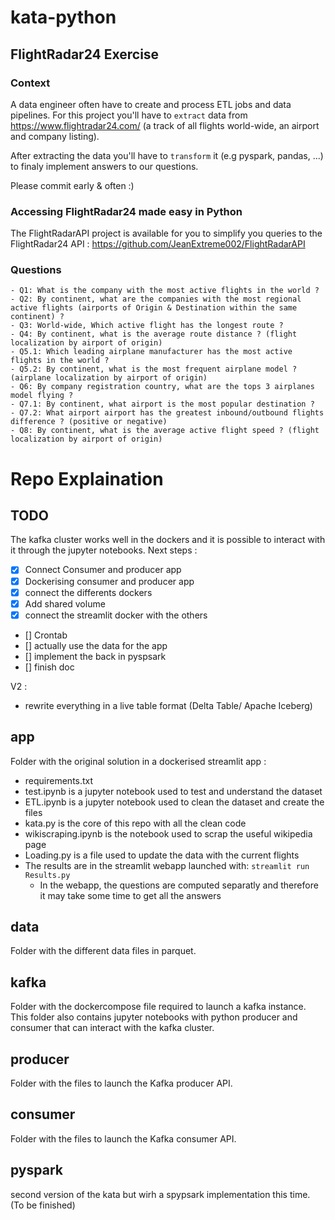 # kata-python

## FlightRadar24 Exercise

### Context
A data engineer often have to create and process ETL jobs and data pipelines.
For this project you'll have to ``extract`` data from https://www.flightradar24.com/ (a track of all flights world-wide, an airport and company listing).

After extracting the data you'll have to ``transform`` it (e.g pyspark, pandas, ...) to finaly implement answers to our questions.

Please commit early & often :)

### Accessing FlightRadar24 made easy in Python
The FlightRadarAPI project is available for you to simplify you queries to the FlightRadar24 API : https://github.com/JeanExtreme002/FlightRadarAPI 

### Questions

    - Q1: What is the company with the most active flights in the world ?
    - Q2: By continent, what are the companies with the most regional active flights (airports of Origin & Destination within the same continent) ?
    - Q3: World-wide, Which active flight has the longest route ?
    - Q4: By continent, what is the average route distance ? (flight localization by airport of origin)
    - Q5.1: Which leading airplane manufacturer has the most active flights in the world ?
    - Q5.2: By continent, what is the most frequent airplane model ? (airplane localization by airport of origin)
    - Q6: By company registration country, what are the tops 3 airplanes model flying ?
    - Q7.1: By continent, what airport is the most popular destination ?
    - Q7.2: What airport airport has the greatest inbound/outbound flights difference ? (positive or negative)
    - Q8: By continent, what is the average active flight speed ? (flight localization by airport of origin)

# Repo Explaination

## TODO

The kafka cluster works well in the dockers and it is possible to interact with it through the jupyter notebooks.
Next steps :  
- [x] Connect Consumer and producer app
- [x] Dockerising consumer and producer app  
- [x] connect the differents dockers   
- [x] Add shared volume
- [x] connect the streamlit docker with the others  
- [] Crontab
- [] actually use the data for the app  
- [] implement the back in pyspsark  
- [] finish doc

V2 :
- rewrite everything in a live table format (Delta Table/ Apache Iceberg)


## app 

Folder with the original solution in a dockerised streamlit app :

- requirements.txt 
- test.ipynb is a jupyter notebook used to test and understand the dataset
- ETL.ipynb is a jupyter notebook used to clean the dataset and create the files
- kata.py is the core of this repo with all the clean code
- wikiscraping.ipynb is the notebook used to scrap the useful wikipedia page
- Loading.py is a file used to update the data with the current flights
- The results are in the streamlit webapp launched with: ```streamlit run Results.py```
    - In the webapp, the questions are computed separatly and therefore it may take some time to get all the answers

## data

Folder with the different data files in parquet.

## kafka

Folder with the dockercompose file required to launch a kafka instance.
This folder also contains jupyter notebooks with python producer and consumer that can interact with the kafka cluster.

## producer 

Folder with the files to launch the Kafka producer API.

## consumer 

Folder with the files to launch the Kafka consumer API.

## pyspark

second version of the kata but wirh a spypsark implementation this time. (To be finished)
